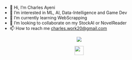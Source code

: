- 👋 Hi, I’m Charles Ayeni
- 👀 I’m interested in ML, AI, Data-Intelligence and Game Dev
- 🌱 I’m currently learning WebScrapping
- 💞️ I’m looking to collaborate on my StockAI or NovelReader
- 📫 How to reach me charles.work20@gmail.com

<p align="center"><img src="https://capsule-render.vercel.app/api?type=soft&fontColor=FFA73E&text=Charles-Ay&height=170&fontSize=60&desc=Creating%20Excellence&descAlignY=75&descAlign=50&color=00000000&animation=twinkling"></p>


<p align="center"><a href="https://github.com/Charles-Ay/NovelReader"><img src="https://forthebadge.com/images/badges/0-percent-optimized.svg" height="30px"></a></p>
</h1>
